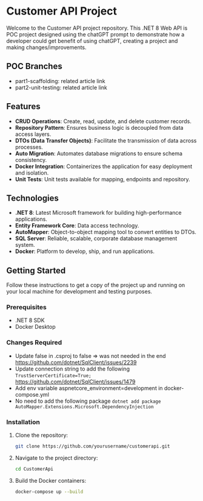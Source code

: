 # Customer API Project

Welcome to the Customer API project repository. This .NET 8 Web API is POC project designed using the chatGPT prompt to demonstrate how a developer could get benefit of using chatGPT, creating a project and making changes/improvements.

## POC Branches
- part1-scaffolding: related article link
- part2-unit-testing: related article link

## Features

- **CRUD Operations**: Create, read, update, and delete customer records.
- **Repository Pattern**: Ensures business logic is decoupled from data access layers.
- **DTOs (Data Transfer Objects)**: Facilitate the transmission of data across processes.
- **Auto Migration**: Automates database migrations to ensure schema consistency.
- **Docker Integration**: Containerizes the application for easy deployment and isolation.
- **Unit Tests**: Unit tests available for mapping, endpoints and repository.

## Technologies

- **.NET 8**: Latest Microsoft framework for building high-performance applications.
- **Entity Framework Core**: Data access technology.
- **AutoMapper**: Object-to-object mapping tool to convert entities to DTOs.
- **SQL Server**: Reliable, scalable, corporate database management system.
- **Docker**: Platform to develop, ship, and run applications.

## Getting Started

Follow these instructions to get a copy of the project up and running on your local machine for development and testing purposes.

### Prerequisites

- .NET 8 SDK
- Docker Desktop

### Changes Required

- Update     <InvariantGlobalization>false</InvariantGlobalization> in .csproj to false => was not needed in the end
https://github.com/dotnet/SqlClient/issues/2239
- Update connection string to add the following `TrustServerCertificate=True;` 
https://github.com/dotnet/SqlClient/issues/1479
- Add env variable aspnetcore_environment=development in docker-compose.yml
- No need to add the following package `dotnet add package AutoMapper.Extensions.Microsoft.DependencyInjection`

### Installation

1. Clone the repository:
   ```bash
   git clone https://github.com/yourusername/customerapi.git

2. Navigate to the project directory:
    ```bash
    cd CustomerApi

3. Build the Docker containers:
    ```bash
    docker-compose up --build